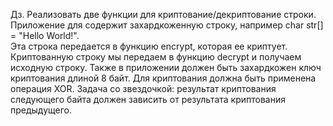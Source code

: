 Дз. Реализовать две функции для криптование/декриптование строки. 
Приложение для  содержит захардкоженную строку, например char str[] = "Hello World!".  
Эта строка передается в функцию encrypt, которая ее криптует.
Криптованную строку мы передаем в функцию decrypt и получаем исходную строку. 
Также в приложении должен быть захардкожен ключ криптования длиной 8 байт. 
Для криптования должна быть применена операция XOR.
Задача со звездочкой: результат криптования следующего байта должен зависить от результата 
криптования предыдущего.